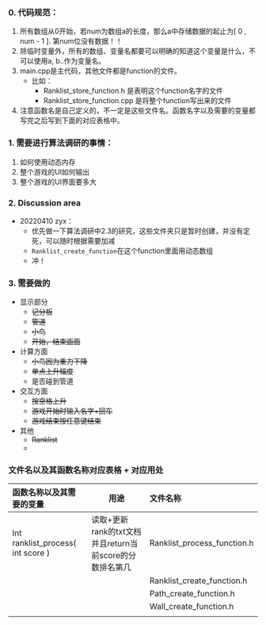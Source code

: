 ### 0. 代码规范：

1. 所有数组从0开始，若num为数组a的长度，那么a中存储数据的起止为[ 0 , num - 1 ]. 第num位没有数据！！
2. 除临时变量外，所有的数组、变量名都要可以明确的知道这个变量是什么，不可以使用a, b..作为变量名。
3. main.cpp是主代码，其他文件都是function的文件。
   * 比如：
     * Ranklist_store_function.h 是表明这个function名字的文件
     * Ranklist_store_function.cpp 是将整个function写出来的文件
4. 注意函数名是自己定义的，不一定是这些文件名。函数名字以及需要的变量都写完之后写到下面的对应表格中。

### 1. 需要进行算法调研的事情：

1. 如何使用动态内存
2. 整个游戏的UI如何输出
3. 整个游戏的UI界面要多大



### 2. Discussion area

* 20220410 zyx：
  * 优先做一下算法调研中2.3的研究，这些文件夹只是暂时创建，并没有定死，可以随时根据需要加减
  * ``Ranklist_create_function``在这个function里面用动态数组
  * 冲！



### 3. 需要做的

* 显示部分
  * ~~记分板~~
  * ~~管道~~
  * ~~小鸟~~
  * ~~开始，结束画面~~
* 计算方面
  * ~~小鸟因为重力下降~~
  * ~~单点上升幅度~~
  * 是否碰到管道
* 交互方面
  * ~~按空格上升~~
  * ~~游戏开始时输入名字+回车~~
  * ~~游戏结束按任意键结束~~
* 其他
  * ~~Ranklist~~
  * 

### 文件名以及其函数名称对应表格 + 对应用处

| 函数名称以及其需要的变量          | 用途                                                    | 文件名称                    |
| :-------------------------------- | ------------------------------------------------------- | :-------------------------- |
| Int ranklist_process( int score ) | 读取+更新rank的txt文档并且return当前score的分数排名第几 | Ranklist_process_function.h |
|                                   |                                                         | Ranklist_create_function.h  |
|                                   |                                                         | Path_create_function.h      |
|                                   |                                                         | Wall_create_function.h      |
|                                   |                                                         |                             |


